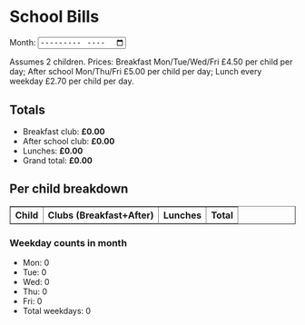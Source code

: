 <!DOCTYPE html>
<html lang="en">
<head>
  <meta charset="UTF-8" />
  <meta name="viewport" content="width=device-width, initial-scale=1" />
  <title>School Bills (Simple)</title>
</head>
<body>
  <!-- Simple: month picker only -->
  <h1>School Bills</h1>
  <label for="monthInput">Month:</label>
  <input id="monthInput" type="month" />

  <p>Assumes 2 children. Prices: Breakfast Mon/Tue/Wed/Fri £4.50 per child per day; After school Mon/Thu/Fri £5.00 per child per day; Lunch every weekday £2.70 per child per day.</p>

  <h2>Totals</h2>
  <ul>
    <li>Breakfast club: <strong id="breakfastTotal">£0.00</strong></li>
    <li>After school club: <strong id="afterTotal">£0.00</strong></li>
    <li>Lunches: <strong id="lunchTotal">£0.00</strong></li>
    <li>Grand total: <strong id="grandTotal">£0.00</strong></li>
  </ul>

  <h2>Per child breakdown</h2>
  <table border="1" cellpadding="6" cellspacing="0">
    <thead>
      <tr>
        <th>Child</th>
        <th>Clubs (Breakfast+After)</th>
        <th>Lunches</th>
        <th>Total</th>
      </tr>
    </thead>
    <tbody id="perChildBreakdown"></tbody>
  </table>

  <h3>Weekday counts in month</h3>
  <ul>
    <li>Mon: <span id="mMon">0</span></li>
    <li>Tue: <span id="mTue">0</span></li>
    <li>Wed: <span id="mWed">0</span></li>
    <li>Thu: <span id="mThu">0</span></li>
    <li>Fri: <span id="mFri">0</span></li>
    <li>Total weekdays: <span id="mWeek">0</span></li>
  </ul>

  <script>
    // Fixed to 2 children for simplicity
    const N_CHILDREN = 2;

    const PRICES = {
      breakfastPerChildPerDay: 4.50,
      afterPerChildPerDay: 5.00,
      lunchPerChildPerDay: 2.70,
    };

    const fmtGBP = new Intl.NumberFormat('en-GB', { style: 'currency', currency: 'GBP' });

    const monthInput = document.getElementById('monthInput');

    const els = {
      breakfastTotal: document.getElementById('breakfastTotal'),
      afterTotal: document.getElementById('afterTotal'),
      lunchTotal: document.getElementById('lunchTotal'),
      grandTotal: document.getElementById('grandTotal'),
      perChildBreakdown: document.getElementById('perChildBreakdown'),
      mMon: document.getElementById('mMon'),
      mTue: document.getElementById('mTue'),
      mWed: document.getElementById('mWed'),
      mThu: document.getElementById('mThu'),
      mFri: document.getElementById('mFri'),
      mWeek: document.getElementById('mWeek'),
    };

    function getMonthParts(value) {
      if (!value) return null;
      const [y, m] = value.split('-').map(Number);
      return { year: y, monthIndex: m - 1 };
    }

    function daysInMonth(year, monthIndex) {
      return new Date(year, monthIndex + 1, 0).getDate();
    }

    function countWeekdayInMonth(year, monthIndex, weekday) {
      let count = 0;
      const nDays = daysInMonth(year, monthIndex);
      for (let d = 1; d <= nDays; d++) {
        const gd = new Date(year, monthIndex, d).getDay();
        if (gd === weekday) count++;
      }
      return count;
    }

    function compute() {
      const parts = getMonthParts(monthInput.value);
      if (!parts) return;

      const { year, monthIndex } = parts;
      const monday = countWeekdayInMonth(year, monthIndex, 1);
      const tuesday = countWeekdayInMonth(year, monthIndex, 2);
      const wednesday = countWeekdayInMonth(year, monthIndex, 3);
      const thursday = countWeekdayInMonth(year, monthIndex, 4);
      const friday = countWeekdayInMonth(year, monthIndex, 5);
      const weekdayTotal = monday + tuesday + wednesday + thursday + friday;

      els.mMon.textContent = monday;
      els.mTue.textContent = tuesday;
      els.mWed.textContent = wednesday;
      els.mThu.textContent = thursday;
      els.mFri.textContent = friday;
      els.mWeek.textContent = weekdayTotal;

      const breakfastDays = monday + tuesday + wednesday + friday;
      const afterDays = monday + thursday + friday;
      const lunchDays = weekdayTotal;

      const breakfastTotal = PRICES.breakfastPerChildPerDay * breakfastDays * N_CHILDREN;
      const afterTotal = PRICES.afterPerChildPerDay * afterDays * N_CHILDREN;
      const lunchTotal = PRICES.lunchPerChildPerDay * lunchDays * N_CHILDREN;
      const grandTotal = breakfastTotal + afterTotal + lunchTotal;

      els.breakfastTotal.textContent = fmtGBP.format(breakfastTotal);
      els.afterTotal.textContent = fmtGBP.format(afterTotal);
      els.lunchTotal.textContent = fmtGBP.format(lunchTotal);
      els.grandTotal.textContent = fmtGBP.format(grandTotal);

      const clubPerChild = (PRICES.breakfastPerChildPerDay * breakfastDays) + (PRICES.afterPerChildPerDay * afterDays);
      const lunchPerChild = PRICES.lunchPerChildPerDay * lunchDays;
      const totalPerChild = clubPerChild + lunchPerChild;

      const rows = [];
      for (let i = 1; i <= N_CHILDREN; i++) {
        rows.push(`<tr>
          <td>Child ${i}</td>
          <td>${fmtGBP.format(clubPerChild)}</td>
          <td>${fmtGBP.format(lunchPerChild)}</td>
          <td>${fmtGBP.format(totalPerChild)}</td>
        </tr>`);
      }
      els.perChildBreakdown.innerHTML = rows.join("\n");
    }

    (function init() {
      const now = new Date();
      const ym = `${now.getFullYear()}-${String(now.getMonth()+1).padStart(2,'0')}`;
      monthInput.value = ym;
      monthInput.addEventListener('input', compute);
      compute();
    })();
  </script>
</body>
</html>

